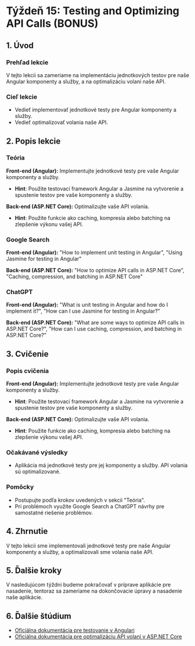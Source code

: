 # Týždeň 15: Testing and Optimizing API Calls (BONUS)

## 1. Úvod

### Prehľad lekcie

V tejto lekcii sa zameriame na implementáciu jednotkových testov pre naše Angular komponenty a služby, a na optimalizáciu volaní naše API.

### Cieľ lekcie

- Vedieť implementovať jednotkové testy pre Angular komponenty a služby.
- Vedieť optimalizovať volania naše API.

## 2. Popis lekcie

### Teória

**Front-end (Angular):** Implementujte jednotkové testy pre vaše Angular komponenty a služby.

- **Hint**: Použite testovací framework Angular a Jasmine na vytvorenie a spustenie testov pre vaše komponenty a služby.

**Back-end (ASP.NET Core):** Optimalizujte vaše API volania.

- **Hint**: Použite funkcie ako caching, kompresia alebo batching na zlepšenie výkonu vašej API.

### Google Search

**Front-end (Angular):** "How to implement unit testing in Angular", "Using Jasmine for testing in Angular"

**Back-end (ASP.NET Core):** "How to optimize API calls in ASP.NET Core", "Caching, compression, and batching in ASP.NET Core"

### ChatGPT

**Front-end (Angular):** "What is unit testing in Angular and how do I implement it?", "How can I use Jasmine for testing in Angular?"

**Back-end (ASP.NET Core):** "What are some ways to optimize API calls in ASP.NET Core?", "How can I use caching, compression, and batching in ASP.NET Core?"

## 3. Cvičenie

### Popis cvičenia

**Front-end (Angular):** Implementujte jednotkové testy pre vaše Angular komponenty a služby.

- **Hint**: Použite testovací framework Angular a Jasmine na vytvorenie a spustenie testov pre vaše komponenty a služby.

**Back-end (ASP.NET Core):** Optimalizujte vaše API volania.

- **Hint**: Použite funkcie ako caching, kompresia alebo batching na zlepšenie výkonu vašej API.

### Očakávané výsledky

- Aplikácia má jednotkové testy pre jej komponenty a služby. API volania sú optimalizované.

### Pomôcky

- Postupujte podľa krokov uvedených v sekcii "Teória".
- Pri problémoch využite Google Search a ChatGPT návrhy pre samostatné riešenie problémov.

## 4. Zhrnutie

V tejto lekcii sme implementovali jednotkové testy pre naše Angular komponenty a služby, a optimalizovali sme volania naše API.

## 5. Ďalšie kroky

V nasledujúcom týždni budeme pokračovať v príprave aplikácie pre nasadenie, tentoraz sa zameriame na dokončovacie úpravy a nasadenie naše aplikácie.

## 6. Ďalšie štúdium

- [Oficiálna dokumentácia pre testovanie v Angulari](https://angular.io/guide/testing)
- [Oficiálna dokumentácia pre optimalizáciu API volaní v ASP.NET Core](https://docs.microsoft.com/en-us/aspnet/core/performance/performance-best-practices)
